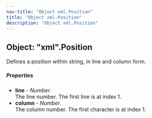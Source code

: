 ```yaml
---
nav-title: "Object xml.Position"
title: "Object xml.Position"
description: "Object xml.Position"
---
```

## Object: "xml".Position  
Defines a position within string, in line and column form.

##### Properties
 - **line** - _Number_.    
  The line number. The first line is at index 1.
 - **column** - _Number_.    
  The column number. The first character is at index 1.